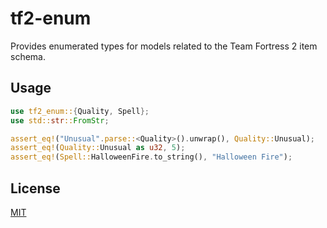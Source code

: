 # tf2-enum

Provides enumerated types for models related to the Team Fortress 2 item schema.

## Usage

```rust
use tf2_enum::{Quality, Spell};
use std::str::FromStr;

assert_eq!("Unusual".parse::<Quality>().unwrap(), Quality::Unusual);
assert_eq!(Quality::Unusual as u32, 5);
assert_eq!(Spell::HalloweenFire.to_string(), "Halloween Fire");
```

## License

[MIT](https://github.com/juliarose/tf2-enum/tree/main/LICENSE)